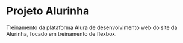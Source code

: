 # Projeto Alurinha

Treinamento da plataforma Alura de desenvolvimento web do site da Alurinha, focado em treinamento de flexbox.